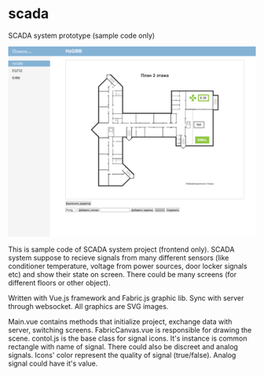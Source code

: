 # scada
SCADA system prototype (sample code only)

![Alt text](/scada.png?raw=true)

This is sample code of SCADA system project (frontend only). 
SCADA system suppose to recieve signals from many different sensors (like conditioner temperature, voltage from power sources, door locker signals etc) and show their state on screen. There could be many screens (for different floors or other object). 

Written with Vue.js framework and Fabric.js graphic lib. Sync with server through websocket.
All graphics are SVG images. 

Main.vue contains methods that initialize project, exchange data with server, switching screens.
FabricCanvas.vue is responsible for drawing the scene.
contol.js is the base class for signal icons. It's instance is common rectangle with name of signal. There could also be discreet and analog signals. Icons' color represent the quality of signal (true/false). Analog signal could have it's value. 
